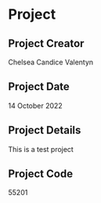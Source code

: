 # Project

## Project Creator
Chelsea Candice Valentyn

## Project Date
14 October 2022

## Project Details
This is a test project

## Project Code
55201
